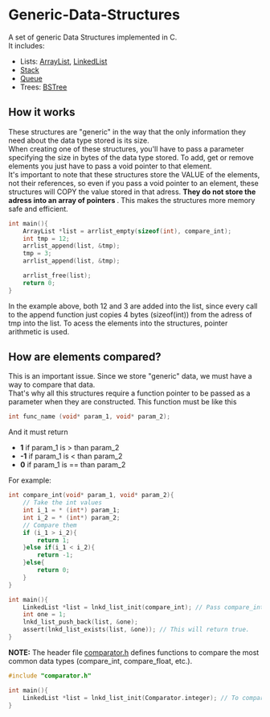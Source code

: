 # Generic-Data-Structures
A set of generic Data Structures implemented in C. <br>
It includes:
* Lists: [ArrayList](/src/ArrayList), [LinkedList](/src/LinkedList)
* [Stack](src/Stack)
* [Queue](src/Queue)
* Trees: [BSTree](src/BSTree)

## How it works
These structures are "generic" in the way that the only information they need about the data type stored is its size. <br>
When creating 
one of these structures, you'll have to pass a parameter specifying the size in bytes of the data type stored. To add, get or remove 
elements you just have to pass a void pointer to that element. <br>
It's important to note that these structures store the VALUE of the elements, not their references, so even if you pass a void pointer to an element, these structures will COPY the value stored in that adress. <b> They do not store the adress into an array of pointers </b>. This makes the structures more memory safe and efficient.

```c
int main(){
    ArrayList *list = arrlist_empty(sizeof(int), compare_int);
    int tmp = 12;
    arrlist_append(list, &tmp);
    tmp = 3;
    arrlist_append(list, &tmp);

    arrlist_free(list);
    return 0;
}
```

In the example above, both 12 and 3 are added into the list, since every call to the append function just copies 4 bytes (sizeof(int)) from the adress of tmp into the list. To acess the elements into the structures, pointer arithmetic is used.

## How are elements compared?
This is an important issue. Since we store "generic" data, we must have a way to compare that data. <br>
That's why all this structures require a function pointer to be passed as a parameter when they are constructed. This function must be like this <br>
```c
int func_name (void* param_1, void* param_2);
```
And it must return <br>
* <b> 1</b> if param_1 is > than param_2
* <b>-1</b> if param_1 is < than param_2
* <b> 0</b> if param_1 is == than param_2
  
For example:<br>
```c
int compare_int(void* param_1, void* param_2){
    // Take the int values
    int i_1 = * (int*) param_1;
    int i_2 = * (int*) param_2;
    // Compare them
    if (i_1 > i_2){
        return 1;
    }else if(i_1 < i_2){
        return -1;
    }else{
        return 0;
    }
}

int main(){
    LinkedList *list = lnkd_list_init(compare_int); // Pass compare_int as a parameter
    int one = 1;
    lnkd_list_push_back(list, &one);
    assert(lnkd_list_exists(list, &one)); // This will return true.
}
```
<b>NOTE:</b> The header file [comparator.h](src/Util/comparator.h) defines functions to compare the most common data types (compare_int, compare_float, etc.).

```c
#include "comparator.h"

int main(){
    LinkedList *list = lnkd_list_init(Comparator.integer); // To compare ints
}
```
